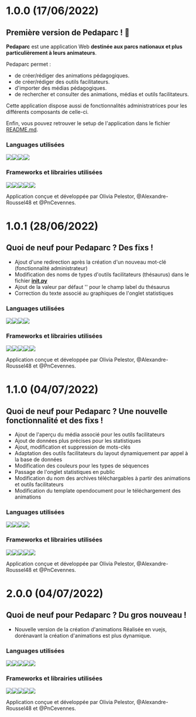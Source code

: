 # 1.0.0 (17/06/2022)
## Première version de Pedaparc ! :tada:

**Pedaparc** est une application Web **destinée aux parcs nationaux et plus particulièrement à leurs animateurs**.

Pedaparc permet :

- de créer/rédiger des animations pédagogiques.
- de créer/rédiger des outils facilitateurs.
- d'importer des médias pédagogiques.
- de rechercher et consulter des animations, médias et outils facilitateurs.

Cette application dispose aussi de fonctionnalités administratrices pour les différents composants de celle-ci.

Enfin, vous pouvez retrouver le setup de l'application dans le fichier [README.md](https://github.com/PnCevennes/Pedaparc/blob/master/README.md).

### Languages utilisées

![](https://img.shields.io/badge/HTML5-informationals?style=flat&logo=html5&color=E34F26&logoColor=FFF)![](https://img.shields.io/badge/CSS3-informationals?style=flat&logo=css3&color=1572B6&logoColor=FFF)![](https://img.shields.io/badge/JavaScript-informationals?style=flat&logo=javascript&color=C7B61A&logoColor=FFF)![](https://img.shields.io/badge/python-informationals?style=flat&logo=python&color=3776AB&logoColor=FFF)

### Frameworks et librairies utilisées

![](https://img.shields.io/badge/flask-informationals?style=flat&logo=flask&color=000000&logoColor=FFF)![](https://img.shields.io/badge/jinja-informationals?style=flat&logo=jinja&color=B41717&logoColor=FFF)![](https://img.shields.io/badge/peewee-informationals?style=flat&logo=peewee&color=000000&logoColor=FFF)![](https://img.shields.io/badge/py3o-informationals?style=flat&logo=py3o&color=0E85CD&logoColor=FFF)![](https://img.shields.io/badge/semanticUi-informationals?style=flat&logo=semanticUi&color=35BDB2&logoColor=FFF)

Application conçue et développée par Olivia Pelestor, @Alexandre-Roussel48 et @PnCevennes.

# 1.0.1 (28/06/2022)
## Quoi de neuf pour Pedaparc ? Des fixs !

- Ajout d'une redirection après la création d'un nouveau mot-clé (fonctionnalité administrateur)
- Modification des noms de types d'outils facilitateurs (thésaurus) dans le fichier [__init.py__](https://github.com/PnCevennes/Pedaparc/blob/master/models/__init__.py)
- Ajout de la valeur par défaut '' pour le champ label du thésaurus
- Correction du texte associé au graphiques de l'onglet statistiques

### Languages utilisées

![](https://img.shields.io/badge/HTML5-informationals?style=flat&logo=html5&color=E34F26&logoColor=FFF)![](https://img.shields.io/badge/CSS3-informationals?style=flat&logo=css3&color=1572B6&logoColor=FFF)![](https://img.shields.io/badge/JavaScript-informationals?style=flat&logo=javascript&color=C7B61A&logoColor=FFF)![](https://img.shields.io/badge/python-informationals?style=flat&logo=python&color=3776AB&logoColor=FFF)

### Frameworks et librairies utilisées

![](https://img.shields.io/badge/flask-informationals?style=flat&logo=flask&color=000000&logoColor=FFF)![](https://img.shields.io/badge/jinja-informationals?style=flat&logo=jinja&color=B41717&logoColor=FFF)![](https://img.shields.io/badge/peewee-informationals?style=flat&logo=peewee&color=000000&logoColor=FFF)![](https://img.shields.io/badge/py3o-informationals?style=flat&logo=py3o&color=0E85CD&logoColor=FFF)![](https://img.shields.io/badge/semanticUi-informationals?style=flat&logo=semanticUi&color=35BDB2&logoColor=FFF)

Application conçue et développée par Olivia Pelestor, @Alexandre-Roussel48 et @PnCevennes.

# 1.1.0 (04/07/2022)
## Quoi de neuf pour Pedaparc ? Une nouvelle fonctionnalité et des fixs !

- Ajout de l'aperçu du média associé pour les outils facilitateurs
- Ajout de données plus précises pour les statistiques
- Ajout, modification et suppression de mots-clés
- Adaptation des outils facilitateurs du layout dynamiquement par appel à la base de données
- Modification des couleurs pour les types de séquences
- Passage de l'onglet statistiques en public
- Modification du nom des archives téléchargables à partir des animations et outils facilitateurs
- Modification du template opendocument pour le téléchargement des animations

### Languages utilisées

![](https://img.shields.io/badge/HTML5-informationals?style=flat&logo=html5&color=E34F26&logoColor=FFF)![](https://img.shields.io/badge/CSS3-informationals?style=flat&logo=css3&color=1572B6&logoColor=FFF)![](https://img.shields.io/badge/JavaScript-informationals?style=flat&logo=javascript&color=C7B61A&logoColor=FFF)![](https://img.shields.io/badge/python-informationals?style=flat&logo=python&color=3776AB&logoColor=FFF)

### Frameworks et librairies utilisées

![](https://img.shields.io/badge/flask-informationals?style=flat&logo=flask&color=000000&logoColor=FFF)![](https://img.shields.io/badge/jinja-informationals?style=flat&logo=jinja&color=B41717&logoColor=FFF)![](https://img.shields.io/badge/peewee-informationals?style=flat&logo=peewee&color=000000&logoColor=FFF)![](https://img.shields.io/badge/py3o-informationals?style=flat&logo=py3o&color=0E85CD&logoColor=FFF)![](https://img.shields.io/badge/semanticUi-informationals?style=flat&logo=semanticUi&color=35BDB2&logoColor=FFF)

Application conçue et développée par Olivia Pelestor, @Alexandre-Roussel48 et @PnCevennes.

# 2.0.0 (04/07/2022)
## Quoi de neuf pour Pedaparc ? Du gros nouveau !

- Nouvelle version de la création d'animations
Réalisée en vuejs, dorénavant la création d'animations est plus dynamique.

### Languages utilisées

![](https://img.shields.io/badge/HTML5-informationals?style=flat&logo=html5&color=E34F26&logoColor=FFF)![](https://img.shields.io/badge/CSS3-informationals?style=flat&logo=css3&color=1572B6&logoColor=FFF)![](https://img.shields.io/badge/JavaScript-informationals?style=flat&logo=javascript&color=C7B61A&logoColor=FFF)![](https://img.shields.io/badge/python-informationals?style=flat&logo=python&color=3776AB&logoColor=FFF)![](https://img.shields.io/badge/vue.js-informationals?style=flat&logo=vue.js&color=4FC08D&logoColor=FFF)

### Frameworks et librairies utilisées

![](https://img.shields.io/badge/flask-informationals?style=flat&logo=flask&color=000000&logoColor=FFF)![](https://img.shields.io/badge/jinja-informationals?style=flat&logo=jinja&color=B41717&logoColor=FFF)![](https://img.shields.io/badge/peewee-informationals?style=flat&logo=peewee&color=000000&logoColor=FFF)![](https://img.shields.io/badge/py3o-informationals?style=flat&logo=py3o&color=0E85CD&logoColor=FFF)![](https://img.shields.io/badge/semanticUi-informationals?style=flat&logo=semanticUi&color=35BDB2&logoColor=FFF)

Application conçue et développée par Olivia Pelestor, @Alexandre-Roussel48 et @PnCevennes.